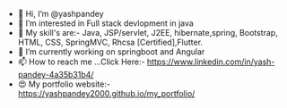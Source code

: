 - 👋 Hi, I’m @yashpandey
- 👀 I’m interested in Full stack devlopment in java
- 💫 My skill's are:- 
     Java, JSP/servlet, J2EE, hibernate,spring,
     Bootstrap, HTML, CSS, SpringMVC, Rhcsa [Certified],Flutter. 
- 🌱 I’m currently working on springboot and Angular
- 📫 How to reach me ...Click Here:-
https://www.linkedin.com/in/yash-pandey-4a35b31b4/
- 😍 My portfolio website:-
https://yashpandey2000.github.io/my_portfolio/
